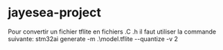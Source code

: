 # jayesea-project
Pour convertir un fichier tflite en fichiers .C .h il faut utiliser la commande suivante:
stm32ai generate -m .\model.tflite --quantize -v 2

